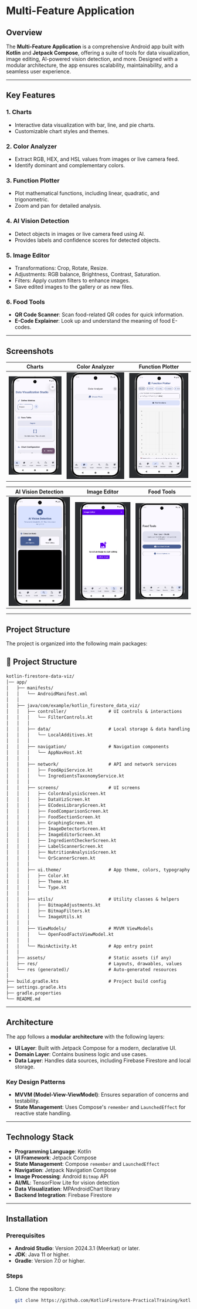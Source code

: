 # Multi-Feature Application 

## Overview
The **Multi-Feature Application** is a comprehensive Android app built with **Kotlin** and **Jetpack Compose**, offering a suite of tools for data visualization, image editing, AI-powered vision detection, and more. Designed with a modular architecture, the app ensures scalability, maintainability, and a seamless user experience.

---

## Key Features

### 1. Charts
- Interactive data visualization with bar, line, and pie charts.
- Customizable chart styles and themes.

### 2. Color Analyzer
- Extract RGB, HEX, and HSL values from images or live camera feed.
- Identify dominant and complementary colors.

### 3. Function Plotter
- Plot mathematical functions, including linear, quadratic, and trigonometric.
- Zoom and pan for detailed analysis.

### 4. AI Vision Detection
- Detect objects in images or live camera feed using AI.
- Provides labels and confidence scores for detected objects.

### 5. Image Editor
- Transformations: Crop, Rotate, Resize.
- Adjustments: RGB balance, Brightness, Contrast, Saturation.
- Filters: Apply custom filters to enhance images.
- Save edited images to the gallery or as new files.

### 6. Food Tools
- **QR Code Scanner**: Scan food-related QR codes for quick information.
- **E-Code Explainer**: Look up and understand the meaning of food E-codes.

---

## Screenshots
| **Charts**                        | **Color Analyzer**                        | **Function Plotter**                       |
|-----------------------------------|-------------------------------------------|--------------------------------------------|
| ![Charts](screenshots/Charts.png) | ![Color Analyzer](screenshots/Colors.png) | ![Function Plotter](screenshots/Graph.png) |

| **AI Vision Detection**                | **Image Editor**                             | **Food Tools**                           |
|----------------------------------------|----------------------------------------------|------------------------------------------|
| ![AI Vision](screenshots/Detector.png) | ![Image Editor](screenshots/ImageEditor.png) | ![Food Tools](screenshots/FoodTools.png) |

---
## Project Structure
The project is organized into the following main packages:
## 📂 Project Structure

```text
kotlin-firestore-data-viz/
│── app/
│   ├── manifests/
│   │   └── AndroidManifest.xml
│   │
│   ├── java/com/example/kotlin_firestore_data_viz/
│   │   ├── controller/                # UI controls & interactions
│   │   │   └── FilterControls.kt
│   │   │
│   │   ├── data/                      # Local storage & data handling
│   │   │   └── LocalAdditives.kt
│   │   │
│   │   ├── navigation/                # Navigation components
│   │   │   └── AppNavHost.kt
│   │   │
│   │   ├── network/                   # API and network services
│   │   │   ├── FoodApiService.kt
│   │   │   └── IngredientsTaxonomyService.kt
│   │   │
│   │   ├── screens/                   # UI screens
│   │   │   ├── ColorAnalysisScreen.kt
│   │   │   ├── DataVizScreen.kt
│   │   │   ├── ECodesLibraryScreen.kt
│   │   │   ├── FoodComparisonScreen.kt
│   │   │   ├── FoodSectionScreen.kt
│   │   │   ├── GraphingScreen.kt
│   │   │   ├── ImageDetectorScreen.kt
│   │   │   ├── ImageEditorScreen.kt
│   │   │   ├── IngredientCheckerScreen.kt
│   │   │   ├── LabelScannerScreen.kt
│   │   │   ├── NutritionAnalysisScreen.kt
│   │   │   └── QrScannerScreen.kt
│   │   │
│   │   ├── ui.theme/                  # App theme, colors, typography
│   │   │   ├── Color.kt
│   │   │   ├── Theme.kt
│   │   │   └── Type.kt
│   │   │
│   │   ├── utils/                     # Utility classes & helpers
│   │   │   ├── BitmapAdjustments.kt
│   │   │   ├── BitmapFilters.kt
│   │   │   └── ImageUtils.kt
│   │   │
│   │   ├── ViewModels/                # MVVM ViewModels
│   │   │   └── OpenFoodFactsViewModel.kt
│   │   │
│   │   └── MainActivity.kt            # App entry point
│   │
│   ├── assets/                        # Static assets (if any)
│   ├── res/                           # Layouts, drawables, values
│   └── res (generated)/               # Auto-generated resources
│
├── build.gradle.kts                   # Project build config
├── settings.gradle.kts
├── gradle.properties
└── README.md
```

---
## Architecture
The app follows a **modular architecture** with the following layers:
- **UI Layer**: Built with Jetpack Compose for a modern, declarative UI.
- **Domain Layer**: Contains business logic and use cases.
- **Data Layer**: Handles data sources, including Firebase Firestore and local storage.

### Key Design Patterns
- **MVVM (Model-View-ViewModel)**: Ensures separation of concerns and testability.
- **State Management**: Uses Compose's `remember` and `LaunchedEffect` for reactive state handling.

---

## Technology Stack
- **Programming Language**: Kotlin
- **UI Framework**: Jetpack Compose
- **State Management**: Compose `remember` and `LaunchedEffect`
- **Navigation**: Jetpack Navigation Compose
- **Image Processing**: Android `Bitmap` API
- **AI/ML**: TensorFlow Lite for vision detection
- **Data Visualization**: MPAndroidChart library
- **Backend Integration**: Firebase Firestore

---

## Installation

### Prerequisites
- **Android Studio**: Version 2024.3.1 (Meerkat) or later.
- **JDK**: Java 11 or higher.
- **Gradle**: Version 7.0 or higher.

### Steps
1. Clone the repository:
   ```bash
   git clone https://github.com/KotlinFirestore-PracticalTraining/kotlin-firestore-data-viz.git